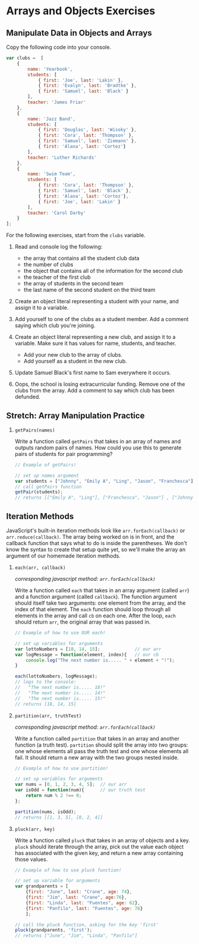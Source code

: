 # Arrays and Objects Exercises

## Manipulate Data in Objects and Arrays

Copy the following code into your console.

```js
var clubs =  [
	{
    	name: 'Yearbook',
        students: [
	        { first: 'Joe', last: 'Lakin' },
	        { first: 'Evalyn', last: 'Bradtke' },
			{ first: 'Samuel', last: 'Black' }
	    ],
        teacher: 'James Friar'
    },
    {
    	name: 'Jazz Band',
        students: [
			{ first: 'Douglas', last: 'Wisoky' },
        	{ first: 'Cora', last: 'Thompson' },
			{ first: 'Samuel', last: 'Ziemann' },
			{ first: 'Alana', last: 'Cortez'}
	    ],
        teacher: 'Luther Richards'
    },
    {
    	name: 'Swim Team',
        students: [
        	{ first: 'Cora', last: 'Thompson' },
			{ first: 'Samuel', last: 'Black' },
			{ first: 'Alana', last: 'Cortez'},
			{ first: 'Joe', last: 'Lakin' }
	    ],
        teacher: 'Carol Darby'
    }
];
```

For the following exercises, start from the `clubs` variable.

1. Read and console log the following:  
	* the array that contains all the student club data
	* the number of clubs  
	* the object that contains all of the information for the second club   
	* the teacher of the first club  
	* the array of students in the second team  
	* the last name of the second student on the third team  

1. Create an object literal representing a student with your name, and assign it to a variable.

1. Add yourself to one of the clubs as a student member.  Add a comment saying which club you're joining.

1. Create an object literal representing a new club, and assign it to a variable. Make sure it has values for name, students, and teacher.

	* Add your new club to the array of clubs.  
	* Add yourself as a student in the new club.  

1. Update Samuel Black's first name to Sam everywhere it occurs.

1. Oops, the school is losing extracurricular funding.  Remove one of the clubs from the array. Add a comment to say which club has been defunded.


## Stretch: Array Manipulation Practice

1. `getPairs(names)`

	Write a function called `getPairs` that takes in an array of names and outputs random pairs of names. How could you use this to generate pairs of students for pair programming?

	```js
	// Example of getPairs!

	// set up names argument
	var students = ["Johnny", "Emily A", "Ling", "Jason", "Franchesca"];
	// call getPairs function
	getPair(students);
	// returns [["Emily A", "Ling"], ["Franchesca", "Jason"] , ["Johnny"]]
	```


## Iteration Methods

JavaScript's built-in iteration methods look like `arr.forEach(callback)` or `arr.reduce(callback)`. The array being worked on is in front, and the callback function that says what to do is inside the parentheses. We don't know the syntax to create that setup quite yet, so we'll make the array an argument of our homemade iteration methods.

1. `each(arr, callback)`   

    _corresponding javascript method: `arr.forEach(callback)`_

	Write a function called `each` that takes in an array argument (called `arr`) and a function argument (called `callback`). The function argument should itself take two arguments: one element from the array, and the index of that element.  The `each` function should loop through all elements in the array and call `cb` on each one. After the loop, `each` should return `arr`, the original array that was passed in.

	```js
	// Example of how to use OUR each!

	// set up variables for arguments
	var lottoNumbers = [18, 14, 15];             // our arr
	var logMessage = function(element, index){   // our cb
		console.log("The next number is..... " + element + "!");
	}

	each(lottoNumbers, logMessage);
	// logs to the console:
	//   "The next number is..... 18!"
	//   "The next number is..... 14!"
	//   "The next number is..... 15!"
	// returns [18, 14, 15]

	```



1. `partition(arr, truthTest)`


    _corresponding javascript method: `arr.forEach(callback)`_


	Write a function called `partition` that takes in an array and another function (a truth test).  `partition` should split the array into two groups: one whose elements all pass the truth test and one whose elements all fail. It should return a new array with the two groups nested inside.

	```js
	// Example of how to use partition!

	// set up variables for arguments
	var nums = [0, 1, 2, 3, 4, 5];	// our arr
	var isOdd = function(num){ 		// our truth test
		return num % 2 !== 0;
	};

	partition(nums, isOdd);
	// returns [[1, 3, 5], [0, 2, 4]]
	```




1. `pluck(arr, key)`

	Write a function called `pluck` that takes in an array of objects and a key. `pluck` should iterate through the array, pick out the value each object has associated with the given key, and return a new array containing those values.

	```js
	// Example of how to use pluck function!

	// set up variable for arguments
	var grandparents = [
		{first: "June", last: "Crane", age: 74},
		{first: "Jim", last: "Crane", age:76},
		{first: "Linda", last: "Fuentes", age: 62},
		{first: "Panfilo", last: "Fuentes", age: 76}
		];

	// call the pluck function, asking for the key 'first'
	pluck(grandparents, 'first');
	// returns ["June", "Jim", "Linda", "Panfilo"]
	```
